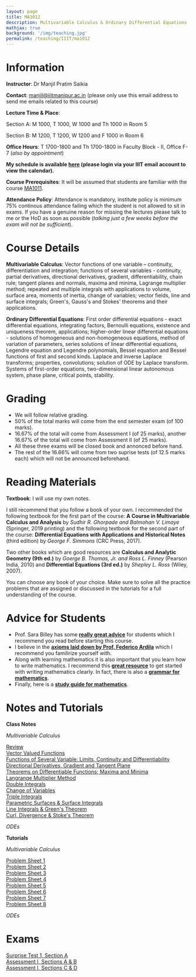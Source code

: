 ```yaml
---
layout: page
title: MA1012
description: Multivariable Calculus & Ordinary Differential Equations
mathjax: true
background: '/img/teaching.jpg'
permalink: /teaching/IIIT/ma1012
---
```


# Information

**Instructor**: Dr Manjil Pratim Saikia

**Contact**: manjil@iiitmanipur.ac.in (please only use this email address to send me emails related to this course)

**Lecture Time & Place**: 

Section A: M 1000, T 1000, W 1000 and Th 1000 in Room 5

Section B: M 1200, T 1200, W 1200 and F 1000 in Room 6

**Office Hours**: T 1700-1800 and Th 1700-1800 in Faculty Block - II, Office F-7 (*also by appointment*)

**My schedule is available [here](https://calendar.google.com/calendar/u/4?cid=bWFuamlsQGlpaXRtYW5pcHVyLmFjLmlu) (please login via your IIIT email account to view the calendar).**

**Course Prerequisites**: It will be assumed that students are familiar with the course [MA1011](/teaching/IIIT/ma1011).

**Attendance Policy**: Attendance is mandatory, institute policy is minimum 75% continous attendance failing which the student is not allowed to sit in exams. If you have a genuine reason for missing the lectures please talk to me or the HoD as soon as possible (*talking just a few weeks before the exam will not be sufficient*).

# Course Details

**Multivariable Calculus**: Vector functions of one variable – continuity, differentiation and integration; functions
of several variables - continuity, partial derivatives, directional derivatives, gradient, differentiability, chain rule;
tangent planes and normals, maxima and minima, Lagrange multiplier method; repeated and multiple integrals
with applications to volume, surface area, moments of inertia, change of variables; vector fields, line and surface
integrals; Green's, Gauss's and Stokes' theorems and their applications.

**Ordinary Differential Equations**: First order differential equations - exact differential equations, integrating
factors, Bernoulli equations, existence and uniqueness theorem, applications; higher-order linear differential
equations - solutions of homogeneous and non-homogeneous equations, method of variation of parameters,
series solutions of linear differential equations, Legendre equation and Legendre polynomials, Bessel equation
and Bessel functions of first and second kinds. Laplace and inverse Laplace transforms; properties, convolutions;
solution of ODE by Laplace transform. Systems of first-order equations, two-dimensional linear autonomous
system, phase plane, critical points, stability.

# Grading

* We will follow relative grading. 
* 50% of the total marks will come from the end semester exam (of 100 marks). 
* 16.67% of the total will come from Assessment I (of 25 marks), another 16.67% of the total will come from Assessment II (of 25 marks). 
* All these three exams will be closed book and annonced before hand. 
* The rest of the 16.66% will come from two suprise tests (of 12.5 marks each) which will not be announced beforehand.

# Reading Materials

**Textbook**:  I will use my own notes. 

I still recommend that you follow a book of your own. I recommended  the following textbook for the first part of the course: **A Course in Multivariable Calculus and Analysis** by *Sudhir R. Ghorpade and Balmohan V. Limaye* (Springer, 2019 printing) and the following textbook for the second part of the course: **Differential Equations with Applications and Historical Notes** (third edition) by *George F. Simmons* (CRC Press, 2017).

Two other books which are good resources are **Calculus and Analytic Geometry (9th ed.)** by *Goerge B. Thomas, Jr. and Ross L. Finney* (Pearson India, 2010) and **Differential Equations (3rd ed.)** by *Shepley L. Ross* (Wiley, 2007).

You can choose any book of your choice. Make sure to solve all the practice problems that are assigned or discussed in the tutorials for a full understanding of the course.

# Advice for Students

* Prof. Sara Billey has some [__really great advice__](https://sites.math.washington.edu/~billey/advice/) for students which I recommend you read before starting this course. 
* I believe in the [__axioms laid down by Prof. Federico Ardila__](http://fardila.com) which I recommend you familirize yourself with. 
* Along with learning mathematics it is also important that you learn how to write mathematics. I recommend this [__great resource__](https://jmlr.csail.mit.edu/reviewing-papers/knuth_mathematical_writing.pdf) to get started with writing mathematics clearly. In fact, there is also a [__grammar for mathematics__](https://faculty.math.illinois.edu/~west/grammar.html).
* Finally, here is a [__study guide for mathematics__](https://www.math.utah.edu/%7Ealfeld/math.html).

# Notes and Tutorials

**Class Notes**

*Multivariable Calculus*

[Review](/teaching/IIIT/MA1012/review.pdf)  
[Vector Valued Functions](/teaching/IIIT/MA1012/vec.pdf)  
[Functions of Several Variable: Limits, Continuity and Differentiability](/teaching/IIIT/MA1012/func.pdf)  
[Directional Derivatives, Gradient and Tangent Plane](/teaching/IIIT/MA1012/dirn.pdf)  
[Theorems on Differentiable Functions; Maxima and Minima](/teaching/IIIT/MA1012/thm-diff.pdf)  
[Langrange Multiplier Method](/teaching/IIIT/MA1012/lang.pdf)  
[Double Integrals](/teaching/IIIT/MA1012/d_int.pdf)  
[Change of Variables](/teaching/IIIT/MA1012/change.pdf)  
[Triple Integrals](/teaching/IIIT/MA1012/triple.pdf)  
[Parametric Surfaces & Surface Integrals](/teaching/IIIT/MA1012/para.pdf)  
[Line Integrals & Green's Theorem](/teaching/IIIT/MA1012/line.pdf)  
[Curl, Divergence & Stoke's Theorem](/teaching/IIIT/MA1012/stoke.pdf)  

*ODEs*

**Tutorials**

*Multivariable Calculus*

[Problem Sheet 1](/teaching/IIIT/MA1012/sheet-1.pdf)  
[Problem Sheet 2](/teaching/IIIT/MA1012/sheet_2.pdf)  
[Problem Sheet 3](/teaching/IIIT/MA1012/sheet_3.pdf)  
[Problem Sheet 4](/teaching/IIIT/MA1012/sheet_4.pdf)  
[Problem Sheet 5](/teaching/IIIT/MA1012/sheet_5.pdf)  
[Problem Sheet 6](/teaching/IIIT/MA1012/sheet_6.pdf)  
[Problem Sheet 7](/teaching/IIIT/MA1012/sheet_7.pdf)  
[Problem Sheet 8](/teaching/IIIT/MA1012/sheet_8.pdf)  

*ODEs*

# Exams

[Surprise Test 1, Section A](/teaching/IIIT/MA1012/surprise-1.pdf)  
[Assessment I, Sections A & B](/teaching/IIIT/MA1012/exam1ab.pdf)  
[Assessment I, Sections C & D](/teaching/IIIT/MA1012/exam1cd.pdf)  
